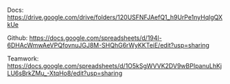 Docs: https://drive.google.com/drive/folders/120USFNFJAefQ1_h9UrPe1nyHqlgQXkUe


Github: https://docs.google.com/spreadsheets/d/194l-6DHAcWmwAeVPQfovnuJGJ8M-SHQhG6rWyKKTeiE/edit?usp=sharing


Teamwork: https://docs.google.com/spreadsheets/d/1O5kSgWVVK2DV9wBPIpanuLhKjLU6sBrkZMu_-XtqHo8/edit?usp=sharing
